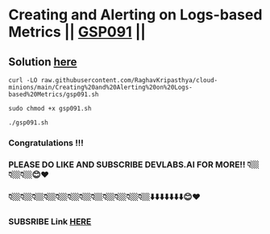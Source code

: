 # Creating and Alerting on Logs-based Metrics || [GSP091](https://www.cloudskillsboost.google/focuses/619?parent=catalog) ||

## Solution [here](https://youtu.be/m8bwjb4HPIo)


```
curl -LO raw.githubusercontent.com/RaghavKripasthya/cloud-minions/main/Creating%20and%20Alerting%20on%20Logs-based%20Metrics/gsp091.sh

sudo chmod +x gsp091.sh

./gsp091.sh
```

### Congratulations !!!
### PLEASE DO LIKE AND SUBSCRIBE DEVLABS.AI FOR MORE!! 👇🏼👇🏼👇🏼😊❤️
### 👇🏼👇🏼👇🏼👇🏼👇🏼👇🏼👇🏼👇🏼👇🏼👇🏼👇🏼👇🏼⬇️⬇️⬇️⬇️⬇️⬇️⬇️😊❤️
### SUBSRIBE Link [HERE](https://www.youtube.com/channel/UCVFPYmP2CZvVmICxw7YHT8A)
